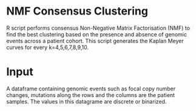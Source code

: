 # NMF Consensus Clustering
R script performs consensus Non-Negative Matrix Factorisation (NMF) to find the best clustering based on the presence and absence of genomic events across a patient cohort. This script generates the Kaplan Meyer curves for every k=4,5,6,7,8,9,10. 

# Input 
A dataframe containing genomic events such as focal copy number changes, mutations along the rows and the columns are the patient samples. The values in this datagrame are discrete or binarized. 

